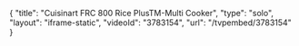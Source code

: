 {
    "title": "Cuisinart FRC 800 Rice PlusTM-Multi Cooker",
    "type": "solo",
    "layout": "iframe-static",
    "videoId": "3783154",
    "url": "\/tvpembed\/3783154"
}